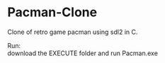 # Pacman-Clone

Clone of retro game pacman using sdl2 in C.

Run:  
download the EXECUTE folder and run Pacman.exe

